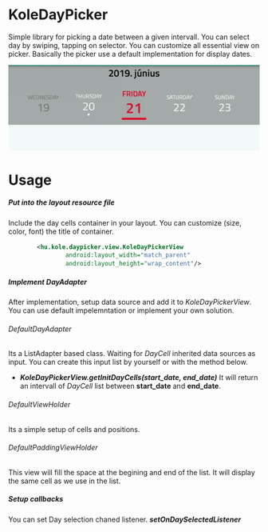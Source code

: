 # KoleDayPicker

Simple library for picking a date between a given intervall. You can select day by swiping, tapping on selector. You can customize all essential view on picker. Basically the picker use a default implementation for display dates.

![How does it look like](https://github.com/kgeriiie/KoleDayPicker/blob/master/promo-res/day_demo.gif)

# Usage

##### Put into the layout resource file
Include the day cells container in your layout. You can customize (size, color, font) the title of container.

```xml
        <hu.kole.daypicker.view.KoleDayPickerView
                android:layout_width="match_parent"
                android:layout_height="wrap_content"/>
```
##### Implement DayAdapter
After implementation, setup data source and add it to *KoleDayPickerView*. You can use default impelemntation or implement your own solution.

###### DefaultDayAdapter
Its a ListAdapter based class. Waiting for *DayCell* inherited data sources as input. You can create this input list by yourself or with the method below.
 - *****KoleDayPickerView.getInitDayCells(start_date, end_date)*****
It will return an intervall of *DayCell* list between **start_date** and **end_date**.
###### DefaultViewHolder
Its a simple setup of cells and positions.
###### DefaultPaddingViewHolder
This view will fill the space at the begining and end of the list. It will display the same cell as we use in the list.

##### Setup callbacks
You can set Day selection chaned listener. ***setOnDaySelectedListener***